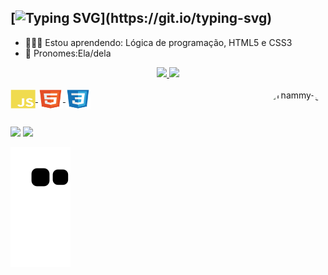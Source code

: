 ## [![Typing SVG](https://readme-typing-svg.herokuapp.com?font=Ibarra+Real+Nova&size=27&color=B61E1E&center=falso&vCenter=falso&lines=Ol%C3%A1%2C+eu+sou+a+Thammylin!)](https://git.io/typing-svg)

- 👩🏾‍💻 Estou aprendendo: Lógica de programação, HTML5 e CSS3
- 🌻 Pronomes:Ela/dela

 
<div align="center">
  <a href="https://github.com/Thammylin">
  <img height="150em" src="https://github-readme-stats.vercel.app/api?username=Thammylin&show_icons=true&theme=radical&include_all_commits=true&count_private=true"/>
  <img height="150em" src="https://github-readme-stats.vercel.app/api/top-langs/?username=Thammylin&layout=compact&langs_count=7&theme=radical"/>
</div>
  
 <div style="display: inline_block"><br>
  <img align="center" alt="thammy-Js" height="30" width="40" src="https://raw.githubusercontent.com/devicons/devicon/master/icons/javascript/javascript-plain.svg">
  <img align="center" alt="thammy-HTML" height="30" width="40" src="https://raw.githubusercontent.com/devicons/devicon/master/icons/html5/html5-original.svg">
  <img align="center" alt="thammy-CSS" height="30" width="40" src="https://raw.githubusercontent.com/devicons/devicon/master/icons/css3/css3-original.svg">
 <a href="https://picasion.com/"><img align="right" alt="Thammy-gif" height="150" style="border-radius:50px;" src="https://i.picasion.com/pic92/73b7bbff5f36437e1dc54076804606a8.gif"/></a>
</div>
  
  ##
  
<div>
    <a href="https://www.instagram.com/thammylin/" target="_blank"><img src="https://img.shields.io/badge/-Instagram-%23E4405F?style=for-the-badge&logo=instagram&logoColor=white "target="_blank"></a>
  <a href="https://www.linkedin.com/in/thammylin-manoelle-0211a2239/" target="_blank"><img src="https://img.shields.io/badge/-LinkedIn-%230077B5?style=for-the-badge&logo=linkedin&logoColor=white" target="_blank"></a> 
 
 ![Snake animation](https://github.com/Thammylin/Thammylin/blob/output/github-contribution-grid-snake.svg)
 
</div>

